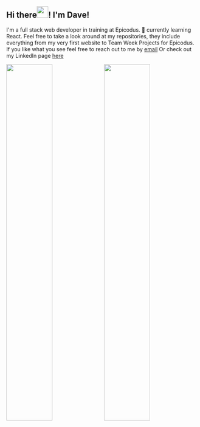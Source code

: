  <div>
  <h2>Hi there<img src="https://raw.githubusercontent.com/MartinHeinz/MartinHeinz/master/wave.gif" width="30px">! I'm Dave!</h2>
  <p>
    I'm a full stack web developer in training at Epicodus. 🌱 currently learning React. Feel free to take a look around at my repositories, they include everything from my very first website to Team Week Projects for Epicodus. If you like what you see feel free to reach out to me by <a href=sterry.david@gmail.com.>email</a> Or check out my LinkedIn page <a href =https://www.linkedin.com/in/david-sterry-developer/>here</a>
  </p>
</div>
<div>
 <img style="display:inline-block" src="https://github-readme-stats.vercel.app/api/?username=Dave-Sterry&show_icons=true&theme=synthwave&hide_border=true" width="49%"/>
 <img style="display:inline-block; float:right" src="https://github-readme-stats.vercel.app/api/top-langs/?username=Dave-Sterry&show_icons=true&theme=synthwave&layout=compact&hide_border=true" width="49%"/>
</div>
